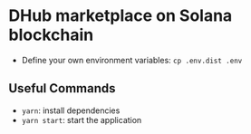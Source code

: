 # DHub marketplace on Solana blockchain

- Define your own environment variables: `cp .env.dist .env`

## Useful Commands

- `yarn`: install dependencies
- `yarn start`: start the application
